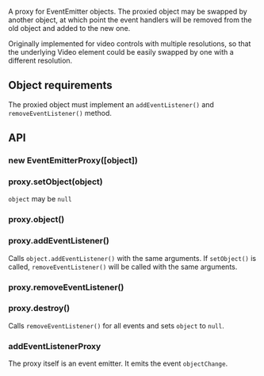 A proxy for EventEmitter objects. The proxied object may be swapped by another object, at which point the event handlers will be removed from the old object and added to the new one.

Originally implemented for video controls with multiple resolutions, so that the underlying Video element could be easily swapped by one with a different resolution.


## Object requirements

The proxied object must implement an `addEventListener()` and `removeEventListener()` method.


## API

### new EventEmitterProxy([object])

### proxy.setObject(object)

`object` may be `null`

### proxy.object()

### proxy.addEventListener()

Calls `object.addEventListener()` with the same arguments. If `setObject()` is called, `removeEventListener()` will be called with the same arguments.


### proxy.removeEventListener()

### proxy.destroy()

Calls `removeEventListener()` for all events and sets `object` to `null`.


### addEventListenerProxy

The proxy itself is an event emitter. It emits the event `objectChange`.